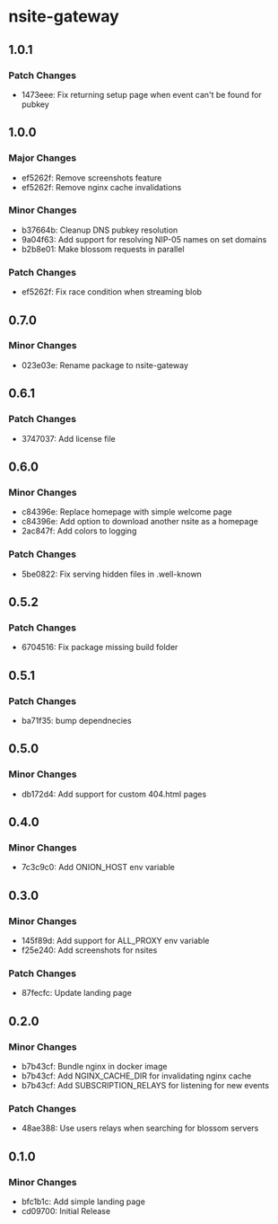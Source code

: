# nsite-gateway

## 1.0.1

### Patch Changes

- 1473eee: Fix returning setup page when event can't be found for pubkey

## 1.0.0

### Major Changes

- ef5262f: Remove screenshots feature
- ef5262f: Remove nginx cache invalidations

### Minor Changes

- b37664b: Cleanup DNS pubkey resolution
- 9a04f63: Add support for resolving NIP-05 names on set domains
- b2b8e01: Make blossom requests in parallel

### Patch Changes

- ef5262f: Fix race condition when streaming blob

## 0.7.0

### Minor Changes

- 023e03e: Rename package to nsite-gateway

## 0.6.1

### Patch Changes

- 3747037: Add license file

## 0.6.0

### Minor Changes

- c84396e: Replace homepage with simple welcome page
- c84396e: Add option to download another nsite as a homepage
- 2ac847f: Add colors to logging

### Patch Changes

- 5be0822: Fix serving hidden files in .well-known

## 0.5.2

### Patch Changes

- 6704516: Fix package missing build folder

## 0.5.1

### Patch Changes

- ba71f35: bump dependnecies

## 0.5.0

### Minor Changes

- db172d4: Add support for custom 404.html pages

## 0.4.0

### Minor Changes

- 7c3c9c0: Add ONION_HOST env variable

## 0.3.0

### Minor Changes

- 145f89d: Add support for ALL_PROXY env variable
- f25e240: Add screenshots for nsites

### Patch Changes

- 87fecfc: Update landing page

## 0.2.0

### Minor Changes

- b7b43cf: Bundle nginx in docker image
- b7b43cf: Add NGINX_CACHE_DIR for invalidating nginx cache
- b7b43cf: Add SUBSCRIPTION_RELAYS for listening for new events

### Patch Changes

- 48ae388: Use users relays when searching for blossom servers

## 0.1.0

### Minor Changes

- bfc1b1c: Add simple landing page
- cd09700: Initial Release

